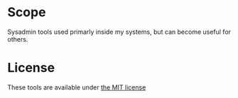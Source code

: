 # Scope
Sysadmin tools used primarly inside my systems, but can become useful for others.

# License
These tools are available under [the MIT license](http://opensource.org/licenses/MIT)

